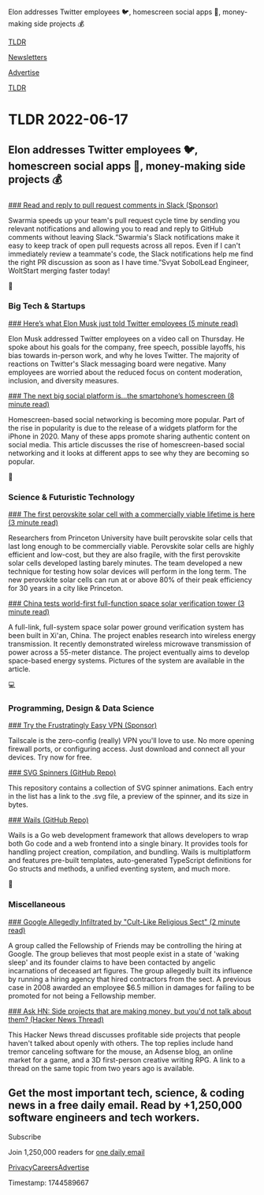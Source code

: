 Elon addresses Twitter employees 🐦, homescreen social apps 📱, money-making side projects 💰

[TLDR](/)

[Newsletters](/newsletters)

[Advertise](https://advertise.tldr.tech/)

[TLDR](/)

# TLDR 2022-06-17

## Elon addresses Twitter employees 🐦, homescreen social apps 📱, money-making side projects 💰

### 

[### Read and reply to pull request comments in Slack (Sponsor)](https://swarmia.co/3afninw)

Swarmia speeds up your team's pull request cycle time by sending you relevant notifications and allowing you to read and reply to GitHub comments without leaving Slack.“Swarmia's Slack notifications make it easy to keep track of open pull requests across all repos. Even if I can't immediately review a teammate's code, the Slack notifications help me find the right PR discussion as soon as I have time.”Svyat SobolLead Engineer, WoltStart merging faster today!

📱

### Big Tech & Startups

[### Here’s what Elon Musk just told Twitter employees (5 minute read)](https://www.cnbc.com/2022/06/16/elon-musk-is-addressing-twitter-employees-live-updates-from-the-meeting.html?utm_source=tldrnewsletter)

Elon Musk addressed Twitter employees on a video call on Thursday. He spoke about his goals for the company, free speech, possible layoffs, his bias towards in-person work, and why he loves Twitter. The majority of reactions on Twitter's Slack messaging board were negative. Many employees are worried about the reduced focus on content moderation, inclusion, and diversity measures.

[### The next big social platform is…the smartphone’s homescreen (8 minute read)](https://techcrunch.com/2022/06/16/the-next-big-social-platform-isthe-smartphones-homescreen/?utm_source=tldrnewsletter)

Homescreen-based social networking is becoming more popular. Part of the rise in popularity is due to the release of a widgets platform for the iPhone in 2020. Many of these apps promote sharing authentic content on social media. This article discusses the rise of homescreen-based social networking and it looks at different apps to see why they are becoming so popular.

🚀

### Science & Futuristic Technology

[### The first perovskite solar cell with a commercially viable lifetime is here (3 minute read)](https://interestingengineering.com/perovskite-solar-cell-commercially-viable-lifetime?utm_source=tldrnewsletter)

Researchers from Princeton University have built perovskite solar cells that last long enough to be commercially viable. Perovskite solar cells are highly efficient and low-cost, but they are also fragile, with the first perovskite solar cells developed lasting barely minutes. The team developed a new technique for testing how solar devices will perform in the long term. The new perovskite solar cells can run at or above 80% of their peak efficiency for 30 years in a city like Princeton.

[### China tests world-first full-function space solar verification tower (3 minute read)](https://newatlas.com/energy/china-xidian-space-solar-test/?utm_source=tldrnewsletter)

A full-link, full-system space solar power ground verification system has been built in Xi'an, China. The project enables research into wireless energy transmission. It recently demonstrated wireless microwave transmission of power across a 55-meter distance. The project eventually aims to develop space-based energy systems. Pictures of the system are available in the article.

💻

### Programming, Design & Data Science

[### Try the Frustratingly Easy VPN (Sponsor)](https://tailscale.com/features/ssh/)

Tailscale is the zero-config (really) VPN you'll love to use. No more opening firewall ports, or configuring access. Just download and connect all your devices. Try now for free.

[### SVG Spinners (GitHub Repo)](https://github.com/n3r4zzurr0/svg-spinners?utm_source=tldrnewsletter)

This repository contains a collection of SVG spinner animations. Each entry in the list has a link to the .svg file, a preview of the spinner, and its size in bytes.

[### Wails (GitHub Repo)](https://github.com/wailsapp/wails?utm_source=tldrnewsletter)

Wails is a Go web development framework that allows developers to wrap both Go code and a web frontend into a single binary. It provides tools for handling project creation, compilation, and bundling. Wails is multiplatform and features pre-built templates, auto-generated TypeScript definitions for Go structs and methods, a unified eventing system, and much more.

🎁

### Miscellaneous

[### Google Allegedly Infiltrated by "Cult-Like Religious Sect" (2 minute read)](https://futurism.com/the-byte/google-religious-cult-fellowship-friends?utm_source=tldrnewsletter)

A group called the Fellowship of Friends may be controlling the hiring at Google. The group believes that most people exist in a state of 'waking sleep' and its founder claims to have been contacted by angelic incarnations of deceased art figures. The group allegedly built its influence by running a hiring agency that hired contractors from the sect. A previous case in 2008 awarded an employee $6.5 million in damages for failing to be promoted for not being a Fellowship member.

[### Ask HN: Side projects that are making money, but you'd not talk about them? (Hacker News Thread)](https://news.ycombinator.com/item?id=31764696)

This Hacker News thread discusses profitable side projects that people haven't talked about openly with others. The top replies include hand tremor canceling software for the mouse, an Adsense blog, an online market for a game, and a 3D first-person creative writing RPG. A link to a thread on the same topic from two years ago is available.

## Get the most important tech, science, & coding news in a free daily email. Read by +1,250,000 software engineers and tech workers.

Subscribe

Join 1,250,000 readers for [one daily email](/api/latest/tech)

[Privacy](/privacy)[Careers](https://jobs.ashbyhq.com/tldr.tech)[Advertise](/tech/advertise)

Timestamp: 1744589667